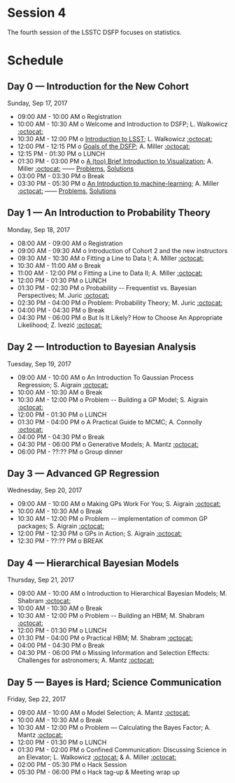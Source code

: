 # Session 4

The fourth session of the LSSTC DSFP focuses on statistics.

# Schedule

## Day 0 — Introduction for the New Cohort

Sunday, Sep 17, 2017

 * 09:00 AM - 10:00 AM  o  Registration
 * 10:00 AM - 10:30 AM  o  Welcome and Introduction to DSFP; L. Walkowicz [:octocat:](https://github.com/lmwalkowicz)
 * 10:30 AM - 12:00 PM  o  [Introduction to LSST](https://github.com/LSSTC-DSFP/LSSTC-DSFP-Sessions/blob/master/Session4/Day0/LSST_Overview.pdf); L. Walkowicz [:octocat:](https://github.com/lmwalkowicz)
 * 12:00 PM - 12:15 PM  o  [Goals of the DSFP](https://github.com/LSSTC-DSFP/LSSTC-DSFP-Sessions/blob/master/Session4/Day0/2017_09_Session4_DSFP_Goals.pdf); A. Miller [:octocat:](https://github.com/adamamiller)
 * 12:15 PM - 01:30 PM  o  LUNCH
 * 01:30 PM - 03:00 PM  o  [A (too) Brief Introduction to Visualization](https://github.com/LSSTC-DSFP/LSSTC-DSFP-Sessions/blob/master/Session4/Day0/2017_09_DSFP_BriefViz.pdf); A. Miller [:octocat:](https://github.com/adamamiller) —— [Problems](https://github.com/LSSTC-DSFP/LSSTC-DSFP-Sessions/blob/master/Session4/Day0/TooBriefVisualization.ipynb), [Solutions](https://github.com/LSSTC-DSFP/LSSTC-DSFP-Sessions/blob/master/Session4/Day0/TooBriefVizSolutions.ipynb)
 * 03:00 PM - 03:30 PM  o  Break
 * 03:30 PM - 05:30 PM  o  [An Introduction to machine-learning](https://github.com/LSSTC-DSFP/LSSTC-DSFP-Sessions/blob/master/Session4/Day0/2017_09_DSFP_BriefML.pdf); A. Miller [:octocat:](https://github.com/adamamiller) —— [Problems](https://github.com/LSSTC-DSFP/LSSTC-DSFP-Sessions/blob/master/Session4/Day0/TooBriefMachLearn.ipynb), [Solutions](https://github.com/LSSTC-DSFP/LSSTC-DSFP-Sessions/blob/master/Session4/Day0/TooBriefMLSolutions.ipynb)

## Day 1 — An Introduction to Probability Theory

Monday, Sep 18, 2017

 * 08:00 AM - 09:00 AM  o  Registration
 * 09:00 AM - 09:30 AM  o  Introduction of Cohort 2 and the new instructors
 * 09:30 AM - 10:30 AM  o  Fitting a Line to Data I; A. Miller [:octocat:](https://github.com/adamamiller)
 * 10:30 AM - 11:00 AM  o  Break
 * 11:00 AM - 12:00 PM  o  Fitting a Line to Data II; A. Miller [:octocat:](https://github.com/adamamiller)
 * 12:00 PM - 01:30 PM  o  LUNCH
 * 01:30 PM - 02:30 PM  o  Probability -- Frequentist vs. Bayesian Perspectives; M. Juric [:octocat:](https://github.com/mjuric)
 * 02:30 PM - 04:00 PM  o  Problem: Probability Theory; M. Juric [:octocat:](https://github.com/mjuric)
 * 04:00 PM - 04:30 PM  o  Break
 * 04:30 PM - 06:00 PM  o  But Is It Likely? How to Choose An Appropriate Likelihood; Z. Ivezić [:octocat:](https://github.com/ivezic)

## Day 2 — Introduction to Bayesian Analysis

Tuesday, Sep 19, 2017

 * 09:00 AM - 10:00 AM  o  An Introduction To Gaussian Process Regression; S. Aigrain [:octocat:](https://github.com/saigrain)
 * 10:00 AM - 10:30 AM  o  Break
 * 10:30 AM - 12:00 PM  o  Problem -- Building a GP Model; S. Aigrain [:octocat:](https://github.com/saigrain)
 * 12:00 PM - 01:30 PM  o  LUNCH
 * 01:30 PM - 04:00 PM  o  A Practical Guide to MCMC; A. Connolly [:octocat:](https://github.com/connolly)
 * 04:00 PM - 04:30 PM  o  Break
 * 04:30 PM - 06:00 PM  o  Generative Models; A. Mantz [:octocat:](https://github.com/abmantz)
 * 06:00 PM - ??:?? PM  o  Group dinner

## Day 3 — Advanced GP Regression

Wednesday, Sep 20, 2017

 * 09:00 AM - 10:00 AM  o  Making GPs Work For You; S. Aigrain [:octocat:](https://github.com/saigrain)
 * 10:00 AM - 10:30 AM  o  Break
 * 10:30 AM - 12:00 PM  o  Problem -- implementation of common GP packages; S. Aigrain [:octocat:](https://github.com/saigrain)
 * 12:00 PM - 12:30 PM  o  GPs in Action; S. Aigrain [:octocat:](https://github.com/saigrain)
 * 12:30 PM - ??:?? PM  o  BREAK

## Day 4 — Hierarchical Bayesian Models

Thursday, Sep 21, 2017

 * 09:00 AM - 10:00 AM  o  Introduction to Hierarchical Bayesian Models; M. Shabram [:octocat:](https://github.com/mshabram)
 * 10:00 AM - 10:30 AM  o  Break
 * 10:30 AM - 12:00 PM  o  Problem -- Building an HBM; M. Shabram [:octocat:](https://github.com/mshabram)
 * 12:00 PM - 01:30 PM  o  LUNCH
 * 01:30 PM - 04:00 PM  o  Practical HBM; M. Shabram [:octocat:](https://github.com/mshabram)
 * 04:00 PM - 04:30 PM  o  Break
 * 04:30 PM - 06:00 PM  o  Missing Information and Selection Effects: Challenges for astronomers; A. Mantz [:octocat:](https://github.com/abmantz)

## Day 5 — Bayes is Hard; Science Communication

Friday, Sep 22, 2017

 * 09:00 AM - 10:00 AM  o  Model Selection; A. Mantz [:octocat:](https://github.com/abmantz)
 * 10:00 AM - 10:30 AM  o  Break
 * 10:30 AM - 12:00 PM  o  Problem — Calculating the Bayes Factor; A. Mantz [:octocat:](https://github.com/abmantz)
 * 12:00 PM - 01:30 PM  o  LUNCH
 * 01:30 PM - 02:00 PM  o  Confined Communication: Discussing Science in an Elevator; L. Walkowicz [:octocat:](https://github.com/lmwalkowicz) & A. Miller [:octocat:](https://github.com/adamamiller)
 * 02:00 PM - 05:30 PM  o  Hack Session
 * 05:30 PM - 06:00 PM  o  Hack tag-up & Meeting wrap up
